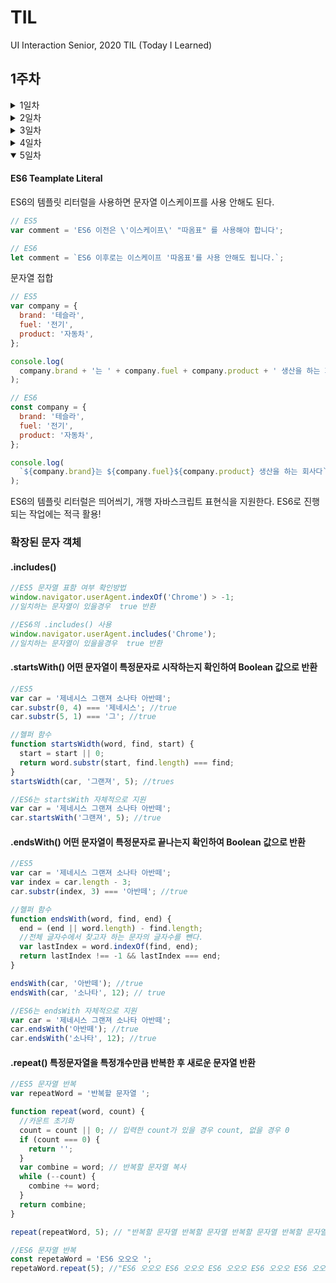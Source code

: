 # TIL

UI Interaction Senior, 2020 TIL (Today I Learned)

## 1주차

<!-- 1주 1일차  -->

<details>
<summary>1일차</summary>

<h3>값 복사 vs 값 참조</h3>

자바스크립트는 데이터 유형에 따라 값이 **복사**되거나 **참조**가 된다

**값이 복사되는 경우 [원시 데이터 유형 (Primitive data type)]**

- null
- undefined
- number
- string
- boolean

검증 방법: 변수의 참조된 값이 변경되었을때 다른 변수의 값이 변하지 않음.

```javascript
  var study = 'Bored';
  var game = 'Funny';
  study = game; game = 'Not funny';
  console.log('study :', study); /* Funny */`
```

**값이 참조되는 경우 (객체 유형 (Object type))**

**가변데이터**의 경우 그값이 **참조**된다

- object
- array
- function

```javascript
var model3 = {
  segment: 'C',
  brand: 'Tesla',
  fuel: 'Electricity',
  zeroToHundred: 4.6,
};

var modelS = model3;
modelS.segment = 'E';

model3 === modelS; // true

console.log('modelS.segemnt :', modelS.segment); // E
console.log('model3.segemnt :', model3.segment); // E

var tesla = ['modelS', 'model3', 'modelX', 'modelY'];
var electricVehicle = tesla;

tesla === electricVehicle; //true

tesla.pop();
console.log(tesla); // ["modelS", "model3", "modelX"]
console.log(electricVehicle); // ["modelS", "model3", "modelX"]

tesla === electricVehicle; //true`
```

가변 데이터도 복사가 가능하다.

```javascript
var model3 = {
  segment: 'C',
  brand: 'Tesla',
  fuel: 'Electricity',
  zeroToHundred: 4.6,
};

var modelY = {};
for(var prop in model3){
  modelY[prop] = model3[prop]
}

console.log(modelY);
model3 ==== modelY  // false

var tesla = ['modelS', 'model3', 'modelX', 'modelY'];

var copyTesla = [];
for(var i=0, l= tesla.length; i< l; i++){
  copyTesla[i] = tesla[i]
}
console.log(copyTesla) //['modelS', 'model3', 'modelX', 'modelY'];
tesla === copyTesla //false

//배열 복사 헬퍼 함수
function copyArray(array){
  for(var copy =[], i = 0, l = array.length; i < l; i++ ){
    copy[i] = array[i]
  }
  return copy;
}
```

### 함수영역 vs 블록영역

**전역 :** 소스코드 상 모든곳에서 사용할 수 있다. 전역 오염(안좋은 습관)
이름공간(name space)을 활용하자!

```javascript
var apple = {};
apple.tablet = 'iPad';
apple.getTablet = function () {
  return this.tablet;
};

apple.getTablet(); // 'iPad'
```

**지역**: 대부분의 프로그래밍 언어의 경우 함수 내에서 유효한 지역변수를 제공

함수영역내에서 var 키워드를 활용하자!
함수 영역내에 해당 키워드가 없을 경우 상위 영역에서 변수를 찾고 상위 영역에도 없을 경우 전역변수를 생성하거나 변수명이 있을경우 해당변수에 값을 참조시켜버린다. (전역오염)

```javascript
// 함수 영역 내에 변수 참조시 var 키워드가 있을 경우

console.log(airpod); // error: airpod is not defiend  변수가 정의되지 않은 상태
var laptop = 'Gram';
function scopeFn() {
  var laptop = 'Mac Book';
  var airpod = 'airpod pro';
}
scopeFn(); //함수 실행

console.log(laptop); //'Gram'
console.log(airpod); // error: airpod is not defiend  변수가 정의되지 않은 상태`
```

```javascript
// 함수 영역 내에 변수 참조시 var 키워드가 없을 경우
console.log(airpod); // error: airpod is not defiend  변수가 정의되지 않은 상태
var laptop = 'Gram';
function scopeFn() {
  laptop = 'Mac Book';
  airpod = 'airpod pro';
}
scopeFn(); //함수 실행

console.log(laptop); //'Mac Book'
console.log(airpod); // airpod pro (전역에 변수 생성해버림)`
```

자바스크립트는 블록영역을 지원하지 않는다. 단 ES6 부터 let 키워드는 블록 영역을 지원한다.

```javascript
var script = 'Javascript';
console.log('전역 스크립트는 ' + script + ' 입니다');

if (true) {
  var script = 'ECMAScript';
  console.log('블록 스크립트는 ' + script + ' 입니다');
}

console.log(script); //ECMAScript`
```

```javascript
var script = 'Javascript';
console.log('전역 스크립트는 ' + script + ' 입니다');

if (true) {
  let script = 'ECMAScript';
  console.log('블록 스크립트는 ' + script + ' 입니다');
}

console.log(script); //Javascript`
```

### 호이스팅

자바스크립트엔진은 변수의 선언부분과 함수의 선언부분을 컴퓨터 메모리에 우선 상주시킨다.

변수는 변수 선언 -> 변수 값을 할당하는 초기화 과정 -> 변수 스코프를 설정하는 과정이 순차적으로 이루어짐

```javascript
// 변수 초기화
hoist_is = [
  '컴파일 단계에서 메모리에 저장',
  '초기화가 아닌, 선언만 호이스트',
  'JavaScript에서 컨텍스트 실행이 작동하는 방식',
];

// 변수 초기화, 함수 실행
cloned_arr = copyArray(hoist_is);

// 콘솔 출력
console.log(cloned_arr);

// 함수 선언
function copyArray(data) {
  if (!clone && Array.isArray(data)) {
    for (var clone = [], i = 0, l = data.length; i < l; ++i) {
      clone.push(data[i]);
    }
    return clone;
  } else {
    return [];
  }
}

// 변수 선언
var cloned_arr, hoist_is;
```

```javascript
//변수 선언
var cloned_arr, hoist_is;
//함수 선언
function copyArray(data) {
  var clone, i, l;
  if (!clone && Array.isArray(data)) {
    for (clone = [], i = 0, l = data.length; i < l; ++i) {
      clone.push(data[i]);
    }
    return clone;
  } else {
    return [];
  }
}

// 변수 초기화
hoist_is = [
  '컴파일 단계에서 메모리에 저장',
  '초기화가 아닌, 선언만 호이스트',
  'JavaScript에서 컨텍스트 실행이 작동하는 방식',
];

// 변수 초기화, 함수 실행
cloned_arr = copyArray(hoist_is);

// 콘솔 출력
console.log(cloned_arr);
```

함수의 경우 현재 영역 내에 값을 못찾을경우 한단계 위에서 찾으려 한다 (스코프 체이닝)

- 성능관점에서 좋지 못하다.

※ 변수 선언/초기화, 함수 선언/표현식을 상위에 영역 내 최상위에 작성하는 습관을 들이자! 그 이후에 변수 및 함수실행문 작성

### 즉시실행함수시

가급적이면 전역을 오염시키지 위한 방법으로 IIFE 패턴을 활용한다.

```javascript
var fn1 = function () {
  return 'function1';
};
// fn1 = function
fn1(); // 'function1'

// 즉시실행함수
var fn2 = (function () {
  return 'function2';
})();
fn2; // 'function2'
fn2(); // fn2 is not function`
```

</details>

<!-- // 1주 1일차  -->

<!-- 1주 2일차  -->

<details>

<summary>2일차</summary>

### ES6 변수와 상수

**Javascript의 변수 선언**

```javascript
// 변수 선언 (declaration)
var declaration; //var 키워드로 변수 선언

// 변수 초기화 (initialization)
declaration = '선언된 변수에 값을 할당한다';

// 범위 설정 (scope)
프로그램 내부에서 접근가능한 영역 설정
전역(Global), 함수(Function) 영역을 가짐
함수 내부에서 선언한 변수는 함수(지역)내부에서만 접근 가능


//함수 선언
function getDate(){
  //함수 내부에 변수 선언 및 초기화 (함수 범위 설정)
  var date = new Date();
  return date;
}

//함수실행
getDate();

console.log(date)
// 함수영역 내에 선언된 변수는 외부에서 접근 불가하므로 오류발생
// Uncaught ReferenceError: date is not defined at <anonymous>

```

<br>

**Javascript는 블록(Block)영역을 지원하지 않고 함수영역만 지원한다.**

```javascript
//전역
var variable = 'ECMAScript v5';
console.log('전역 variable: ', variable); // 'ECMAScript v5'

//블록영역
{
  var variable = 'Javascript';
  console.log('블록 영역 variable: ', variable); // 'Javascript''

  var array = [];
  console.log('블록 영역 array: ', array); // []
}

//함수 영역
function scope() {
  var variable = 'Function Scope';
  console.log('함수 영역 : ', variable);
}

scope(); // 'Function Scope'

//전역
console.log('전역 variable: ', variable);
// 블록영역을 지원한다면 'ECMAScript v5'출력이 되야하나 'Javascript' 가 출력
console.log('전역 array: ', array); // []

//결론: 블록영역을 지원하지 않아 전역이 오염됨
```

<br>

**ES6는 선택적으로 블록(Block)영역을 지원한다. (let, const) 키워드를 사용해 변수선언**

```javascript
//전역
var variable = 'ECMAScript v5';
console.log('전역 variable: ', variable); // 'ECMAScript v5'

//블록영역
{
  let variable = 'Javascript';
  console.log('블록 영역 variable: ', variable); // 'Javascript''

  const array = [];
  console.log('블록 영역 array: ', array); // []
}

//함수 영역
function scope() {
  let variable = 'Function Scope';
  console.log('함수 영역 : ', variable);
}

scope(); // 'Function Scope'

//전역
console.log('전역 variable: ', variable); //'ECMAScript'
console.log('전역 array: ', array); // 오류발생 array is not defiend

//결론: let, const 키워드를 사용하면 블록영역을 선택적으로 지원
```

## 함수실행 시점 & 스코프 체이닝

```Javascript
var fn_list = [];

// 반복문 (블록 영역)
for(var i = 0, l = 10; i < l; i++){
  fn_list.push(function(){
    // 함수 영역
    console.log(i)
  })
  console.log('반복문 내부 i :' , i);
}

console.log('반복문 외부 i : ', i);

//배열 데이터 순환 처리(콜백)
fn_list.forEach(function(f){
  f();
})




// 호이스트
var fn_list;
var i;
var l;

fn_list = [];

// 반복문 (블록 영역)
for(i = 0, l = 10; i < l; i++){
  fn_list.push(function(){
    // 함수 영역
    console.log(i)
  })
  console.log('반복문 내부 i :' , i);
}

console.log('반복문 외부 i : ', i);

//배열 데이터 순환 처리(콜백)
fn_list.forEach(function(f){
  f();
})
```

<br/>

## 클로저 & 함수실행 시점

```Javascript
var fn_list = [];

// 반복문 (블록 영역)
for(var i = 0, l = 10; i < l; i++){
  // 함수 호출 없이 즉시 실행
  // 클로저 생성
  fn_list.push(function(i){
    // 내부함수 반환
    return function(){
       console.log(i)
    }
  }(i));

}

console.log('반복문 외부 i : ', i);

//배열 데이터 순환 처리(콜백)
fn_list.forEach(function(f){
  f();
})
```

<br/>

## let & 블록영역 & 함수실행 시점

```Javascript
var fn_list = [];

// 반복문 (블록 영역)
for(let i = 0, l = 10; i < l; i++){
  // 함수 호출 없이 즉시 실행
  // 클로저 생성
  fn_list.push(function(){
       console.log(i)
    })
  };

//배열 데이터 순환 처리(콜백)
fn_list.forEach(function(f){
  f();
})
```

let 키워드는 블록영역을 지원!
<br/>

#### 호이스트

```javascript
// 함수 영역
function fire(condition) {
  // 조건문 (블록영역)
  if (condition) {
    var message = 'Fire Ball!';
    console.log(message);
  } else {
    console.log(message);
  }
}

fire(true); // 'Fire Ball!'
fire(false); // 에러가 아닌 undefiend

-------------------------------------------(
  // 함수 영역
  function fire(condition) {
    //호이스트 (영역의 최상단으로 변수 선언부가 끌어올려짐)
    var message;
    // 조건문 (블록영역)
    if (condition) {
      message = 'Fire Ball!';
      console.log(message);
    } else {
      console.log(message);
    }
  }
);

fire(true); // 'Fire Ball!'
fire(false); // 에러가 아닌 undefiend

-------------------------------------------(
  // let 키워드 사용

  // 함수 영역
  function fire(condition) {
    // 조건문 (블록영역)
    if (condition) {
      let message = 'Fire Ball!';
      console.log(message);
    } else {
      console.log(message);
    }
  }
);

fire(true); // 'Fire Ball!'
fire(false); // 에러 발생 Uncaught ReferenceError: message is not defined
```

<br />

**var** vs **let** vs **const**

**var**: 동일한 이름으로 중복 선언을 하더라도 문제가 발생하지 않는다.

```javascript
var tesla = 'TESLA';
var tesla = ['modelS', 'model3', 'modelX', 'modelY'];
```

<br>

**let** 동일한 이름으로 중복 선언시 오류가 발생된다.

데이터 값 변경이 필요할 경우 사용 권장

```javascript
let benz = 'BENZ';
let benz = ['A Class', 'C class', 'E class', 'S class'];
// Uncaught SyntaxError: Identifier 'benz' has already been declared
```

<br/>

**const** 초기 설정된 값을 다른 유형으로 변경할 경우 오류 발생 (상수 이기 때문)

but! 배열/객체유형일 경우 아이템 추가 및 변경 가능

데이터값 유형이 배열 / 객체일 때 사용 권장

```javascript
const bmw = 'BMW'
bmw = ['1Series', '3 Series', '5 Series', '7 Series'];
// Assignment to constant variable.
// let 과 마찬가지로 중복 선언도 불가능

const audi;
audi = 'AUDI';
// Uncaught SyntaxError: Missing initializer in const declaration
// 변수 선언과 할당이 동시에 이루어져야 한다!




```

**전역에 변수를 선언할 경우 var 변수는 window 객체에서 접근가능**

**let, const로 선언된 변수는 window 객체에서 접근 불가능**

#### IIFE -> BLOCK

자바스크립트는 함수영역을 지원하므로 전역오염 방지를 위해 IIFE 패턴을 사용하였으나 ES6의 let ,const 키워드 사용시 블럭영역을 지원하므로 IIFE 패턴을 사용안해도 된다.

```Javascript
//IIFE 패턴
(function (){
  var game = 'starcrft';
}());

console.log(game) // 참조 에러 발생


-------------------------------
{
   const game = 'starcrft';
}
console.log(game) // 참조 에러 발생
```

</details>

<!-- // 1주 2일차  -->

<!-- 1주 3일차 -->

<details>

<summary>3일차</summary>

### Javascript 클로져

<dl>
  <dt><h4>클로저 (closure)</h4><dt>
  <dd>Javascript의 매우 강력한 특성으로 독립적인 변수를 참조하는 함수를 말한다.  클로저에 정의된 함수는 그것이 작성된 환경을 <b>'기억'</b>한다.</dd>
<dl>

<p>중첩된 내부 함수는 상위 영역의 변수에 접근할수 있다.</p>

```javascript
// 일반적인 카운트 함수
function countUp() {
  var count = 1;
  console.log(count++);
}

for (var i = 1, l = 5; i < l; i++) {
  countUp();
}
// 기대와 달리 1 1 1 1 만 나옴
// 함수가 실행 될때마다 count 변수가 1로 선언 및 초기화 되기 때문

// 해결책
var count = 1;
function countUp() {
  console.log(count++);
}

for (var i = 1, l = 5; i < l; i++) {
  countUp();
}

// 의도한대로 1 2 3 4 결과가 나오나 전역을 오염시켜버림

//클로저 활용
function numberGenerator() {
  var count = 1;

  function countUp() {
    console.log(count++);
  }
  return countUp;
}

var number = numberGenerator();
for (var i = 1, l = 5; i < l; i++) {
  number();
}
```

```javascript
function makeAdder(x) {
  var y = 1;
  return function (z) {
    y = 100;
    console.log(x + y + z);
  };
}

var add5 = makeAdder(5);
var add10 = makeAdder(10);

//클로저에 x와 y의 환경이 저장됨

add5(30); // x=5 y=100 z=30  결과 값: 135
add5(50); // x=5 y=100 z=50  결과 값: 155

add10(30); // x=10 y=100 z=30   결과 값: 140
add10(50); // x=10 y=100 z=50   결과 값: 160
```

<br>

#### 실행컨텍스트

<p>자바스크립트는 단일 스레드 환경의 언어이므로 어느 시점이든 하나의 실행 컨텍스트를 실행한다.</p>
<p>브라우저는 스택(Stack)을 사용하여 실행 컨텍스트를 유지 관리하는데 스택은 LIFO(Last In First Out) 데이터 구조이다. 마지막에 푸시한 스택이 제일 먼저 꺼내진다. </p>

<br>

비슷해보이지만 서로 다른 실행컨텍스트를 가지고 있다.

</details>

<!-- // 1주 3일차 -->

<!-- 1주 4일차 -->

<details >

<summary>4일차</summary>

### Javascript 숫자

자바스크립트의 숫자는 모두 부동 소수점 형식이다.

#### 자바스크립트 수 의 상징적인 값

- +Infinity 양의 무한대
- -Infinit 음의 무한대
- NaN

#### 자바스크립트 숫자 값의 4가지 유형

- 10진수 (주로 사용)
- 2진수
- 8진수
- 16진수

#### 10진수

- 0으로 시작 가능
- 0으로 시작하는경우 다음에 오는 수가 8보다 작을경우 8진수로 해석할수 있다.
- 0으로 시작하는 수를 사용하지 않아야 한다.

#### 2진수

- 0 다음 b 또는 B 사용
- 0b 이후에 오는 숫자가 0 또는 1이 아니면 오류가 발생한다.

#### 8진수

- 0으로 시작
- 0 이후 숫자가 (0,1,2,3,4,5,6,7) 를 벗어나면 오류 발생

#### 16진수

- 0 다음 x 또는 X사용
- 0x 이후 숫자가 범위(0,1,2,3,4,5,6,7,8,9,a,b,c,d,e,f)를 벗어나면 오류발생

#### Javascript 부동 소수점의 계산오류

```javascript
0.1 + 0.2 = 0.30000000000000004
(0.1 _ 10) + (0.2 _ 10) / 10 = 0.3
(0.1 + 0.2).toPrecision(3) = 0.300
Number((0.1 + 0.2).toPrecision(3)) = 0.3


//헬퍼함수
function toPrecisionNumber(expression, precison){
  if(!expression || typeof expression !== 'number'){
    throw new Error('숫자 식을 전달해야 함');
  }
  precison = precison || 12;
  return Number(expression.toPrecision(precison))
}
```

자바스크립트의 계산정확도는 15자리까지 정확하다.

### Number 객체

#### 속성

Number 객체의 속성은 값이 정해져있는 상수이다.

```Javascript
Number.MAX_VALUE         // 1.7976931348623157e+308
Number.MIN_VALUE         // 5e-324
Number.NaN               // NaN (Not a Number)
Number.POSITIVE_INFINITY // Infinity
Number.NEGATIVE_INFINITY // -Infinity
Number.MIN_SAFE_INTEGER  // -9007199254740991
Number.MAX_SAFE_INTEGER  // 9007199254740991
```

#### 메서드

```Javascript
 //[스태틱 메서드 : IE 미지원]
 Number.parseFloat();
 Number.parseInt();
 Number.isFinite();
 Number.inInteger();
 Number.isNana();
 Number.isSafeInteger();

 parseFloat, parseInt은 같은경우
 window.parseFoloat(), widow.parseInt()를 주로 사용

 //[인스턴스 메서드]
 .toExponential()  // 지수표기법 (1000).toExponential() === '1e+3'  문자값 반환
 .toFixed()  // 소수점 절삭 (16.899999).toFixed(2) === '16.90' 문자값 반환
 .toPrecision() // (16.22222).toPrecision(3) === '16.2' 문자값 반환
```

자바스크립트는 숫자리터럴을 사용하면 그것을 숫자 객체로 사용하게끔 해준다.
<br>

### Math 객체

Math 는 생성자 함수가 아니기 떄문에 new Math 같은 생성자 사용안하고 Math 그자체로 이용

```Javascript
[속성]
Math.PI //  3.141592653589793

[메소드]
Math.min() // 최소값 Math.min(25, 75) === 25
Math.max() // 최대값 Math.max(35, 85) === 85
Math.random() // 난수 0 ~ 1사이의 실수
Math.floor() // 내림

var carOfTesla = ['modelS', 'model3', 'modelX', 'modelY'];
carOfTesla[Math.floor(Math.random() * carOfTesla.length)]

Math.round() // 반올림  Math.round(2.3) === 2  Math.round(2.5) === 3
Math.ceil()  // 올림 Math.ceil(2.3) === 3
Math.abs() // 절대값 Math.abs(-567.77) === 567.77
Math.pow() // 제곱 Math.pow(2, 10) === 1024
Math.sqrt() // 제곱근 Math.sqrt(64) === 8
Math.trunc() // 정수 반환(소수점 제거) Math.trunc(Math.PI) === 3
```

### String 객체

new String 생성자 함수를 통해 문자 객체생성

new 키워드 없이 String만 사용할 경우 문자화 시켜주는 함수기능

```javascript
String(20) === '20';
```

긴 리터럴 문자열 코드 가독성 높이면서 입력하기

```javascript
//  \ 활용
var html_code =
  '<header>\
                  <h1>\
                    <img src="assets/logo.svg" alt="웹사이트">\
                  </h1>\
                  <nav>\
                    <ul>\
                      <li><a href="">메뉴1</a></li>\
                      <li><a href="">메뉴2</a></li>\
                      <li><a href="">메뉴3</a></li>\
                      <li><a href="">메뉴4</a></li>\
                    </ul>\
                  </nav>\
                </header>\
                <main>\
                  <h2 class="a11yHidden">메인 컨텐츠</h2>\
                </main>';

// 배열 활용

var html_code = [
  '<header>',
  '<h1>',
  '<img src="assets/logo.svg" alt="웹사이트">',
  '</h1>',
  '<nav>',
  '<ul>',
  '<li><a href="">메뉴1</a></li>',
  '<li><a href="">메뉴2</a></li>',
  '<li><a href="">메뉴3</a></li>',
  '<li><a href="">메뉴4</a></li>',
  '</ul>',
  '</nav>',
  '</header>',
  '<main>',
  '<h2 class="a11yHidden">메인 컨텐츠</h2>',
  '</main>',
];

html_code.join('');
```

#### 문자접근

```javascript
'kimMinCheol'.charAt(6); // C
'kimMinCheol'[6]; // C
```

#### 문자열 비교

```javascript
'apache' < 'beta'; // true
'가' < '나'; // true

'가'.localeCompare('나'); // -1
'나'.localeCompare('가'); // 1
'나'.localeCompare('나'); // 0
```

자바스크립트는 문자'값'을 문자'객체'처럼 사용가능하게 해준다. (문자 객체의 기능들 사용가능)
하지만 둘은 다르다

```javascript
var game = 'game';
var newGame = new String('game');

game === newGame; //false
```

특정문자열내에 문자값이 있는지 확인하는 방법
(예시: 브라우저 체크)

```javascript
//일치하는 문자의 인덱스값 반ㄴ환
window.navigator.userAgent; //
('Mozilla/5.0 (Macintosh; Intel Mac OS X 10_15_5) AppleWebKit/537.36 (KHTML, like Gecko) Chrome/83.0.4103.116 Safari/537.36');
window.navigator.userAgent.indexOf('Chrome'); // 87

window.navigator.userAgent.indexOf('Chrome') > -1;
//일치하는 문자열이 없을경우 -1반환
```

문자값 자르기

```javascript
// string.slice(state, [end]);
// start 부터 end-1 까지 문자를 복사하여 반환
// end 인자값이 없을경우 나머지 전체를 복사하여 반환

var kmc = 'KimMinCheol';
var kmcSliceStart = kmc.slice(3); // 'MinCheol'
var kmcSliceStartEnd = kmc.slice(3, 7); // 'MinC'

console.log(kmc); // 'KimMinCheol' 그대로 유지
```

대, 소문자 변환

```javascript
var kmc = 'kimmincheol';
var upperKmc = kmc.toUpperCase(); // 'KIMMINCHEOL'
var lowerKmc = upperKmc.toLowerCase(); // 'kimmincheol'
```

문자열 일부 변환

```javascript
var kmc = 'KimMinCheol';
var kms = kmc.replace('Cheol', 'Sic'); // 'KimMinSic'
```

</details>

<!-- 1주 5일차 -->

<details open>

<summary>5일차</summary>

#### ES6 Teamplate Literal

ES6의 템플릿 리터럴을 사용하면 문자열 이스케이프를 사용 안해도 된다.

```javascript
// ES5
var comment = 'ES6 이전은 \'이스케이프\' "따옴표" 를 사용해야 합니다';

// ES6
let comment = `ES6 이후로는 이스케이프 '따옴표'를 사용 안해도 됩니다.`;
```

문자열 접합

```javascript
// ES5
var company = {
  brand: '테슬라',
  fuel: '전기',
  product: '자동차',
};

console.log(
  company.brand + '는 ' + company.fuel + company.product + ' 생산을 하는 회사다'
);

// ES6
const company = {
  brand: '테슬라',
  fuel: '전기',
  product: '자동차',
};

console.log(
  `${company.brand}는 ${company.fuel}${company.product} 생산을 하는 회사다`
);
```

ES6의 템플릿 리터럴은 띄어씌기, 개행 자바스크립트 표현식을 지원한다.
ES6로 진행되는 작업에는 적극 활용!

### 확장된 문자 객체

#### .includes()

```javascript
//ES5 문자열 표함 여부 확인방법
window.navigator.userAgent.indexOf('Chrome') > -1;
//일치하는 문자열이 있을경우  true 반환

//ES6의 .includes() 사용
window.navigator.userAgent.includes('Chrome');
//일치하는 문자열이 있을을경우  true 반환
```

#### .startsWith() 어떤 문자열이 특정문자로 시작하는지 확인하여 Boolean 값으로 반환

```javascript
//ES5
var car = '제네시스 그랜져 소나타 아반떼';
car.substr(0, 4) === '제네시스'; //true
car.substr(5, 1) === '그'; //true

//헬퍼 함수
function startsWidth(word, find, start) {
  start = start || 0;
  return word.substr(start, find.length) === find;
}
startsWidth(car, '그랜져', 5); //trues

//ES6는 startsWith 자체적으로 지원
var car = '제네시스 그랜져 소나타 아반떼';
car.startsWith('그랜져', 5); //true
```

#### .endsWith() 어떤 문자열이 특정문자로 끝나는지 확인하여 Boolean 값으로 반환

```javascript
//ES5
var car = '제네시스 그랜져 소나타 아반떼';
var index = car.length - 3;
car.substr(index, 3) === '아반떼'; //true

//헬퍼 함수
function endsWith(word, find, end) {
  end = (end || word.length) - find.length;
  //전체 글자수에서 찾고자 하는 문자의 글자수를 뺀다.
  var lastIndex = word.indexOf(find, end);
  return lastIndex !== -1 && lastIndex === end;
}

endsWith(car, '아반떼'); //true
endsWith(car, '소나타', 12); // true

//ES6는 endsWith 자체적으로 지원
var car = '제네시스 그랜져 소나타 아반떼';
car.endsWith('아반떼'); //true
car.endsWith('소나타', 12); //true
```

#### .repeat() 특정문자열을 특정개수만큼 반복한 후 새로운 문자열 반환

```javascript
//ES5 문자열 반복
var repeatWord = '반복할 문자열 ';

function repeat(word, count) {
  //카운트 초기화
  count = count || 0; // 입력한 count가 있을 경우 count, 없을 경우 0
  if (count === 0) {
    return '';
  }
  var combine = word; // 반복할 문자열 복사
  while (--count) {
    combine += word;
  }
  return combine;
}

repeat(repeatWord, 5); // "반복할 문자열 반복할 문자열 반복할 문자열 반복할 문자열 반복할 문자열 "

//ES6 문자열 반복
const repetaWord = 'ES6 오오오 ';
repetaWord.repeat(5); //"ES6 오오오 ES6 오오오 ES6 오오오 ES6 오오오 ES6 오오오 "
```

</details>

<!-- // 1주 5일차 -->
